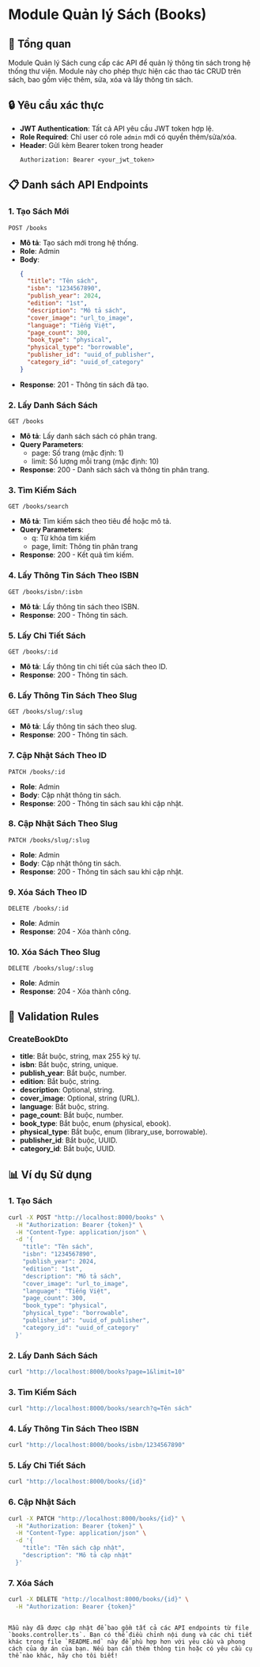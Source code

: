 # Module Quản lý Sách (Books)

## 📑 Tổng quan

Module Quản lý Sách cung cấp các API để quản lý thông tin sách trong hệ thống thư viện. Module này cho phép thực hiện các thao tác CRUD trên sách, bao gồm việc thêm, sửa, xóa và lấy thông tin sách.

## 🔒 Yêu cầu xác thực

- **JWT Authentication**: Tất cả API yêu cầu JWT token hợp lệ.
- **Role Required**: Chỉ user có role `admin` mới có quyền thêm/sửa/xóa.
- **Header**: Gửi kèm Bearer token trong header
  ```
  Authorization: Bearer <your_jwt_token>
  ```

## 📋 Danh sách API Endpoints

### 1. Tạo Sách Mới
```http
POST /books
```
- **Mô tả**: Tạo sách mới trong hệ thống.
- **Role**: Admin
- **Body**:
  ```json
  {
    "title": "Tên sách",
    "isbn": "1234567890",
    "publish_year": 2024,
    "edition": "1st",
    "description": "Mô tả sách",
    "cover_image": "url_to_image",
    "language": "Tiếng Việt",
    "page_count": 300,
    "book_type": "physical",
    "physical_type": "borrowable",
    "publisher_id": "uuid_of_publisher",
    "category_id": "uuid_of_category"
  }
  ```
- **Response**: 201 - Thông tin sách đã tạo.

### 2. Lấy Danh Sách Sách
```http
GET /books
```
- **Mô tả**: Lấy danh sách sách có phân trang.
- **Query Parameters**:
  - page: Số trang (mặc định: 1)
  - limit: Số lượng mỗi trang (mặc định: 10)
- **Response**: 200 - Danh sách sách và thông tin phân trang.

### 3. Tìm Kiếm Sách
```http
GET /books/search
```
- **Mô tả**: Tìm kiếm sách theo tiêu đề hoặc mô tả.
- **Query Parameters**:
  - q: Từ khóa tìm kiếm
  - page, limit: Thông tin phân trang
- **Response**: 200 - Kết quả tìm kiếm.

### 4. Lấy Thông Tin Sách Theo ISBN
```http
GET /books/isbn/:isbn
```
- **Mô tả**: Lấy thông tin sách theo ISBN.
- **Response**: 200 - Thông tin sách.

### 5. Lấy Chi Tiết Sách
```http
GET /books/:id
```
- **Mô tả**: Lấy thông tin chi tiết của sách theo ID.
- **Response**: 200 - Thông tin sách.

### 6. Lấy Thông Tin Sách Theo Slug
```http
GET /books/slug/:slug
```
- **Mô tả**: Lấy thông tin sách theo slug.
- **Response**: 200 - Thông tin sách.

### 7. Cập Nhật Sách Theo ID
```http
PATCH /books/:id
```
- **Role**: Admin
- **Body**: Cập nhật thông tin sách.
- **Response**: 200 - Thông tin sách sau khi cập nhật.

### 8. Cập Nhật Sách Theo Slug
```http
PATCH /books/slug/:slug
```
- **Role**: Admin
- **Body**: Cập nhật thông tin sách.
- **Response**: 200 - Thông tin sách sau khi cập nhật.

### 9. Xóa Sách Theo ID
```http
DELETE /books/:id
```
- **Role**: Admin
- **Response**: 204 - Xóa thành công.

### 10. Xóa Sách Theo Slug
```http
DELETE /books/slug/:slug
```
- **Role**: Admin
- **Response**: 204 - Xóa thành công.

## 📝 Validation Rules

### CreateBookDto
- **title**: Bắt buộc, string, max 255 ký tự.
- **isbn**: Bắt buộc, string, unique.
- **publish_year**: Bắt buộc, number.
- **edition**: Bắt buộc, string.
- **description**: Optional, string.
- **cover_image**: Optional, string (URL).
- **language**: Bắt buộc, string.
- **page_count**: Bắt buộc, number.
- **book_type**: Bắt buộc, enum (physical, ebook).
- **physical_type**: Bắt buộc, enum (library_use, borrowable).
- **publisher_id**: Bắt buộc, UUID.
- **category_id**: Bắt buộc, UUID.

## 📊 Ví dụ Sử dụng

### 1. Tạo Sách
```bash
curl -X POST "http://localhost:8000/books" \
  -H "Authorization: Bearer {token}" \
  -H "Content-Type: application/json" \
  -d '{
    "title": "Tên sách",
    "isbn": "1234567890",
    "publish_year": 2024,
    "edition": "1st",
    "description": "Mô tả sách",
    "cover_image": "url_to_image",
    "language": "Tiếng Việt",
    "page_count": 300,
    "book_type": "physical",
    "physical_type": "borrowable",
    "publisher_id": "uuid_of_publisher",
    "category_id": "uuid_of_category"
  }'
```

### 2. Lấy Danh Sách Sách
```bash
curl "http://localhost:8000/books?page=1&limit=10"
```

### 3. Tìm Kiếm Sách
```bash
curl "http://localhost:8000/books/search?q=Tên sách"
```

### 4. Lấy Thông Tin Sách Theo ISBN
```bash
curl "http://localhost:8000/books/isbn/1234567890"
```

### 5. Lấy Chi Tiết Sách
```bash
curl "http://localhost:8000/books/{id}"
```

### 6. Cập Nhật Sách
```bash
curl -X PATCH "http://localhost:8000/books/{id}" \
  -H "Authorization: Bearer {token}" \
  -H "Content-Type: application/json" \
  -d '{
    "title": "Tên sách cập nhật",
    "description": "Mô tả cập nhật"
  }'
```

### 7. Xóa Sách
```bash
curl -X DELETE "http://localhost:8000/books/{id}" \
  -H "Authorization: Bearer {token}"
```

```

Mẫu này đã được cập nhật để bao gồm tất cả các API endpoints từ file `books.controller.ts`. Bạn có thể điều chỉnh nội dung và các chi tiết khác trong file `README.md` này để phù hợp hơn với yêu cầu và phong cách của dự án của bạn. Nếu bạn cần thêm thông tin hoặc có yêu cầu cụ thể nào khác, hãy cho tôi biết!